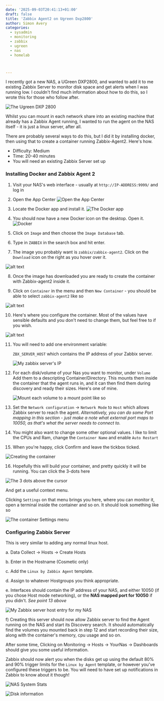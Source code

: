 ```yaml
---
date: '2025-09-03T20:41:13+01:00'
draft: false
title: 'Zabbix Agent2 on Ugreen Dxp2800'
author: Simon Avery
categories:
  - sysadmin
  - monitoring
  - zabbix
  - ugreen
  - nas
  - homelab



---
```


I recently got a new NAS, a UGreen DXP2800, and wanted to add it to me existing Zabbix Server to monitor disk space and get alerts when I was running low.   I couldn't find much information about how to do this, so I wrote this for those who follow after.

![The Ugreen DXP 2800](image-2.png)

Whilst you can mount in each network share into an existing machine that already has a Zabbix Agent running, I wanted to run the agent on the NAS itself - it is just a linux server, after all.  

There are probably several ways to do this, but I did it by installing docker, then using that to create a container running Zabbix-Agent2. Here's how. 

* Difficulty: Medium
* Time: 20-40 minutes
* You will need an existing Zabbix Server set up

### Installing Docker and Zabbix Agent 2

1. Visit your NAS's web interface - usually at `http://IP-ADDRESS:9999/` and log in

2. Open the App Center
![Open the App Center](image-1.png)

3. Locate the Docker app and install it. 
![The Docker app](image.png)

4. You should now have a new Docker icon on the desktop. Open it. 
![Docker](image-3.png)

5. Click on `Image` and then choose the `Image Database` tab. 

6. Type in `ZABBIX` in the search box and hit enter.

7. The image you probably want is `zabbix/zabbix-agent2`. Click on the `Download` icon on the right as you hover over it. 

![alt text](image-4.png)

8. Once the image has downloaded you are ready to create the container with Zabbix-agent2 inside it.

9. Click on `Container` in the menu and then `New Container` - you should be able to select `zabbix-agent2` like so

![alt text](image-5.png)

10. Here's where you configure the container. Most of the values have sensible defaults and you don't need to change them, but feel free to if you wish.

![alt text](image-6.png)

11. You will need to add one environment variable:

    `ZBX_SERVER_HOST` which contains the IP address of your Zabbix server. 

    ![My zabbix server's IP](image-8.png)

12. For each disk/volume of your Nas you want to monitor, under `Volume` Add them to a descripting Container/Directory. This mounts them inside the container that the agent runs in, and it can then find them during discovery and ready their sizes. Here's one of mine. 

    ![Mount each volume to a mount point like so](image-7.png)    

13. Set the `Network configuration` -> `Network Mode` to `Host` which allows Zabbix server to reach the agent.  *Alternatively, you can do some Port mapping in this section - just make a note what external port maps to 10050, as that's what the server needs to connect to.*

14. You might also want to change some other optional values. I like to limit the CPUs and Ram, change the `Container Name` and enable `Auto Restart`

15. When you're happy, click Confirm and leave the tickbox ticked. 

![Creating the container](image-9.png)

16. Hopefully this will build your container, and pretty quickly it will be running. You can click the 3-dots here

![The 3 dots above the cursor](image-11.png)

And get a useful context menu. 

Clicking `Settings` on that menu brings you here, where you can monitor it, open a terminal inside the container and so on. It should look something like so

![The container Settings menu](image-12.png)

### Configuring Zabbix Server

This is very similar to adding any normal linux host. 

a. Data Collect -> Hosts -> Create Hosts

b. Enter in the Hostname (Cosmetic only)

c. Add the `Linux by Zabbix Agent` template. 

d. Assign to whatever Hostgroups you think appropriate.

e. Interfaces should contain the IP address of your NAS, and either 10050 (if you chose Host mode networking), or the **NAS mapped port for 10050** if you didn't. *See point 13 above*

![My Zabbix server host entry for my NAS](image-13.png)

f) Creating this server should now allow Zabbix server to find the Agent running on the NAS and start its Discovery search. It should automatically find the volumes you mounted back in step 12 and start recording their size, along with the container's memory, cpu usage and so on.

After some time, Clicking on Monitoring -> Hosts -> YourNas -> Dashboards should give you some useful information.

Zabbix should now alert you when the disks get up using the default 80% and 90% trigger limits for the `Linux by Agent` template, or however you've configured these triggers to be. You will need to have set up notifications in Zabbix to know about it though!

![NAS System Stats](image-14.png)

![Disk information](image-15.png)
